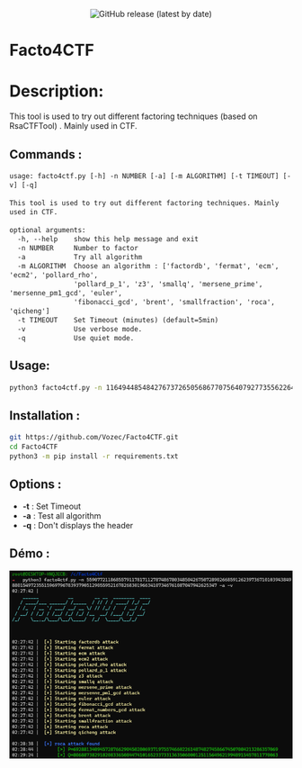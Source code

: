 <p align="center">
  <img alt="GitHub release (latest by date)" src="https://img.shields.io/badge/Version-1.0-blue.svg">
</p>

#  Facto4CTF

# Description:

This tool is used to try out different factoring techniques (based on RsaCTFTool) . Mainly used in CTF.

## Commands :
```
usage: facto4ctf.py [-h] -n NUMBER [-a] [-m ALGORITHM] [-t TIMEOUT] [-v] [-q]

This tool is used to try out different factoring techniques. Mainly used in CTF.

optional arguments:
  -h, --help    show this help message and exit
  -n NUMBER     Number to factor
  -a            Try all algorithm
  -m ALGORITHM  Choose an algorithm : ['factordb', 'fermat', 'ecm', 'ecm2', 'pollard_rho',
                'pollard_p_1', 'z3', 'smallq', 'mersene_prime', 'mersenne_pm1_gcd', 'euler',
                'fibonacci_gcd', 'brent', 'smallfraction', 'roca', 'qicheng']
  -t TIMEOUT    Set Timeout (minutes) (default=5min)
  -v            Use verbose mode.
  -q            Use quiet mode.
```

## Usage:

```bash
python3 facto4ctf.py -n 116494485484276737265056867707564079277355622643710445921186078058108350067819908890379635482659796593831763584687113089573852770295651492307690383478101687323076624991486165778718257549416099776035451714559549671189631313045240181809169254865807076496196762757332143476724463538968420427013 -a -v -t 5
```

## Installation :
```bash
git https://github.com/Vozec/Facto4CTF.git
cd Facto4CTF
python3 -m pip install -r requirements.txt
```

## Options :
- **-t** : Set Timeout
- **-a** : Test all algorithm
- **-q** : Don't displays the header

## Démo :

![Alltext](./image/example.png)
